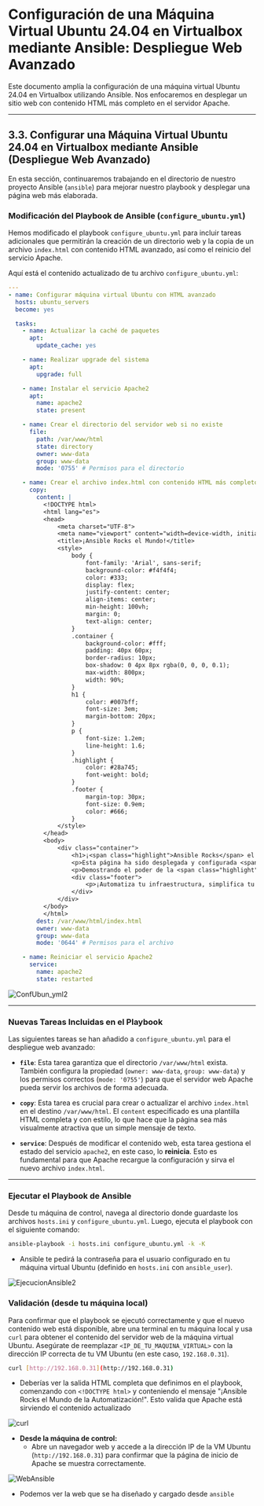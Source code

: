 # Configuración de una Máquina Virtual Ubuntu 24.04 en Virtualbox mediante Ansible: Despliegue Web Avanzado

Este documento amplía la configuración de una máquina virtual Ubuntu 24.04 en Virtualbox utilizando Ansible. Nos enfocaremos en desplegar un sitio web con contenido HTML más completo en el servidor Apache.

---

## 3.3. Configurar una Máquina Virtual Ubuntu 24.04 en Virtualbox mediante Ansible (Despliegue Web Avanzado)

En esta sección, continuaremos trabajando en el directorio de nuestro proyecto Ansible (`ansible`) para mejorar nuestro playbook y desplegar una página web más elaborada.

### Modificación del Playbook de Ansible (`configure_ubuntu.yml`)

Hemos modificado el playbook `configure_ubuntu.yml` para incluir tareas adicionales que permitirán la creación de un directorio web y la copia de un archivo `index.html` con contenido HTML avanzado, así como el reinicio del servicio Apache.

Aquí está el contenido actualizado de tu archivo `configure_ubuntu.yml`:

```yaml
---
- name: Configurar máquina virtual Ubuntu con HTML avanzado
  hosts: ubuntu_servers
  become: yes

  tasks:
    - name: Actualizar la caché de paquetes
      apt:
        update_cache: yes

    - name: Realizar upgrade del sistema
      apt:
        upgrade: full

    - name: Instalar el servicio Apache2
      apt:
        name: apache2
        state: present

    - name: Crear el directorio del servidor web si no existe
      file:
        path: /var/www/html
        state: directory
        owner: www-data
        group: www-data
        mode: '0755' # Permisos para el directorio

    - name: Crear el archivo index.html con contenido HTML más completo
      copy:
        content: |
          <!DOCTYPE html>
          <html lang="es">
          <head>
              <meta charset="UTF-8">
              <meta name="viewport" content="width=device-width, initial-scale=1.0">
              <title>¡Ansible Rocks el Mundo!</title>
              <style>
                  body {
                      font-family: 'Arial', sans-serif;
                      background-color: #f4f4f4;
                      color: #333;
                      display: flex;
                      justify-content: center;
                      align-items: center;
                      min-height: 100vh;
                      margin: 0;
                      text-align: center;
                  }
                  .container {
                      background-color: #fff;
                      padding: 40px 60px;
                      border-radius: 10px;
                      box-shadow: 0 4px 8px rgba(0, 0, 0, 0.1);
                      max-width: 800px;
                      width: 90%;
                  }
                  h1 {
                      color: #007bff;
                      font-size: 3em;
                      margin-bottom: 20px;
                  }
                  p {
                      font-size: 1.2em;
                      line-height: 1.6;
                  }
                  .highlight {
                      color: #28a745;
                      font-weight: bold;
                  }
                  .footer {
                      margin-top: 30px;
                      font-size: 0.9em;
                      color: #666;
                  }
              </style>
          </head>
          <body>
              <div class="container">
                  <h1>¡<span class="highlight">Ansible Rocks</span> el Mundo de la Automatización!</h1>
                  <p>Esta página ha sido desplegada y configurada <span class="highlight">automágicamente</span> usando Ansible.</p>
                  <p>Demostrando el poder de la <span class="highlight">Infraestructura como Código (IaC)</span> para una gestión eficiente y reproducible.</p>
                  <div class="footer">
                      <p>¡Automatiza tu infraestructura, simplifica tu vida!</p>
                  </div>
              </div>
          </body>
          </html>
        dest: /var/www/html/index.html
        owner: www-data
        group: www-data
        mode: '0644' # Permisos para el archivo

    - name: Reiniciar el servicio Apache2
      service:
        name: apache2
        state: restarted
```

![ConfUbun_yml2](../assets/ConfUbun_yml2.png)

---
### Nuevas Tareas Incluidas en el Playbook

Las siguientes tareas se han añadido a `configure_ubuntu.yml` para el despliegue web avanzado:

* **`file`**: Esta tarea garantiza que el directorio `/var/www/html` exista. También configura la propiedad (`owner: www-data`, `group: www-data`) y los permisos correctos (`mode: '0755'`) para que el servidor web Apache pueda servir los archivos de forma adecuada.

* **`copy`**: Esta tarea es crucial para crear o actualizar el archivo `index.html` en el destino `/var/www/html`. El `content` especificado es una plantilla HTML completa y con estilo, lo que hace que la página sea más visualmente atractiva que un simple mensaje de texto.

* **`service`**: Después de modificar el contenido web, esta tarea gestiona el estado del servicio `apache2`, en este caso, lo **reinicia**. Esto es fundamental para que Apache recargue la configuración y sirva el nuevo archivo `index.html`.

---

### Ejecutar el Playbook de Ansible

Desde tu máquina de control, navega al directorio donde guardaste los archivos `hosts.ini` y `configure_ubuntu.yml`. Luego, ejecuta el playbook con el siguiente comando:

```bash
ansible-playbook -i hosts.ini configure_ubuntu.yml -k -K
```

* Ansible te pedirá la contraseña para el usuario configurado en tu máquina virtual Ubuntu (definido en `hosts.ini` con `ansible_user`).

![EjecucionAnsible2](../assets/EjecucionAnsible2.png)

### Validación (desde tu máquina local)
Para confirmar que el playbook se ejecutó correctamente y que el nuevo contenido web está disponible, abre una terminal en tu máquina local y usa `curl` para obtener el contenido del servidor web de la máquina virtual Ubuntu. Asegúrate de reemplazar `<IP_DE_TU_MAQUINA_VIRTUAL>` con la dirección IP correcta de tu VM Ubuntu (en este caso, `192.168.0.31`).

```bash
curl [http://192.168.0.31](http://192.168.0.31) 
```
* Deberías ver la salida HTML completa que definimos en el playbook, comenzando con `<!DOCTYPE html>` y conteniendo el mensaje "¡Ansible Rocks el Mundo de la Automatización!". Esto valida que Apache está sirviendo el contenido actualizado

![curl](../assets/curl.png)

* **Desde la máquina de control:**
    * Abre un navegador web y accede a la dirección IP de la VM Ubuntu (`http://192.168.0.31`) para confirmar que la página de inicio de Apache se muestra correctamente.

![WebAnsible](../assets/WebAnsible.png)

* Podemos ver la web que se ha diseñado y cargado desde ``ansible``


